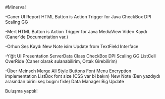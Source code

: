 #Minerva!

-Caner UI Report HTML Button is Action Trigger for Java CheckBox DPI Scaling GG

-Mert HTML Button is Action Trigger for Java MediaView Video Kaydı (Caner'de Documentation var.)

-Orhun Ses Kaydı New Note isim Update from TextField Interface

-Yiğit UI Presentation ServerData Class CheckBox DPI Scaling GG ListCell OverRide (Caner olarak sulanabilirim, Ortak Girebilirim)

-Über Meinsch Merge All Style Buttons Font Menu Encryption implementation ListBox font size (CSS var bi bakın) New Note (Ben yazdıydı arasından birini seç bugını fixle) Data Manager Big Update

Buluşma yaptık!
